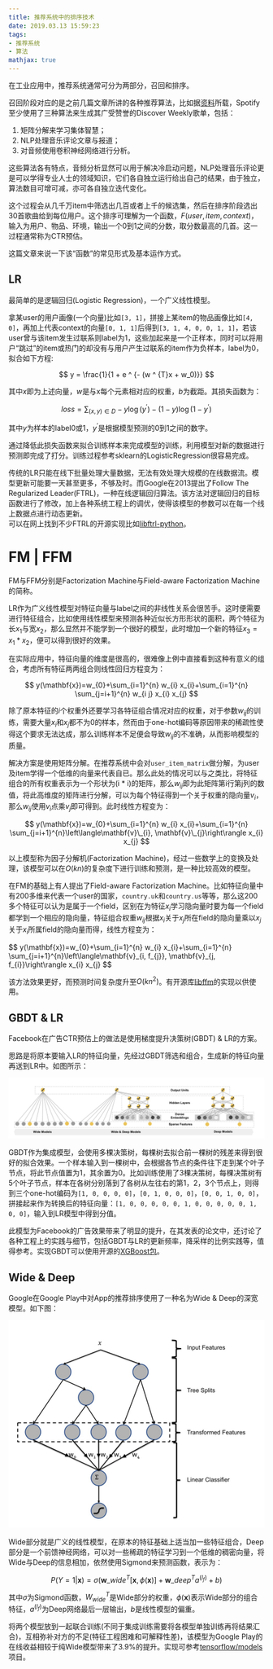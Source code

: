 ```yaml
---
title: 推荐系统中的排序技术
date: 2019.03.13 15:59:23
tags:
- 推荐系统
- 算法
mathjax: true
---
```


在工业应用中，推荐系统通常可分为两部分，召回和排序。

召回阶段对应的是之前几篇文章所讲的各种推荐算法，比如据[资料](https://medium.com/s/story/spotifys-discover-weekly-how-machine-learning-finds-your-new-music-19a41ab76efe)所载，Spotify至少使用了三种算法来生成其广受赞誉的Discover Weekly歌单，包括：
1. 矩阵分解来学习集体智慧；
2. NLP处理音乐评论文章与报道；
3. 对音频使用卷积神经网络进行分析。    

这些算法各有特点，音频分析显然可以用于解决冷启动问题，NLP处理音乐评论更是可以学得专业人士的领域知识，它们各自独立运行给出自己的结果，由于独立，算法数目可增可减，亦可各自独立迭代变化。    

<!--more-->

这个过程会从几千万item中筛选出几百或者上千的候选集，然后在排序阶段选出30首歌曲给到每位用户。这个排序可理解为一个函数，$F(user, item, context)$，输入为用户、物品、环境，输出一个0到1之间的分数，取分数最高的几首。这一过程通常称为CTR预估。

这篇文章来说一下该“函数”的常见形式及基本运作方式。

## LR

最简单的是逻辑回归(Logistic Regression)，一个广义线性模型。

拿某user的用户画像(一个向量)比如`[3, 1]`，拼接上某item的物品画像比如`[4, 0]`，再加上代表context的向量`[0, 1, 1]`后得到`[3, 1, 4, 0, 0, 1, 1]`，若该user曾与该item发生过联系则label为1，这些加起来是一个正样本，同时可以将用户“跳过”的item或热门的却没有与用户产生过联系的item作为负样本，label为0，拟合如下方程:

$$
y = \frac{1}{1 + e ^ {- (w ^ {T}x + w_0)}} 
$$

其中$x$即为上述向量，$w$是与x每个元素相对应的权重，$b$为截距。其损失函数为：

$$
loss =\sum_{(x, y) \in D}-y \log \left(y^{\prime}\right)-(1-y) \log \left(1-y^{\prime}\right)
$$

其中$y$为样本的label0或1，$y^{\prime}$是根据模型预测的0到1之间的数字。

通过降低此损失函数来拟合训练样本来完成模型的训练，利用模型对新的数据进行预测即完成了打分。训练过程参考sklearn的LogisticRegression很容易完成。

传统的LR只能在线下批量处理大量数据，无法有效处理大规模的在线数据流。模型更新可能要一天甚至更多，不够及时。而Google在2013提出了Follow The Regularized Leader(FTRL)，一种在线逻辑回归算法。该方法对逻辑回归的目标函数进行了修改，加上各种系统工程上的调优，使得该模型的参数可以在每一个线上数据点进行动态更新。    
可以在网上找到不少FTRL的开源实现比如[libftrl-python](https://github.com/alexeygrigorev/libftrl-python)。

# FM | FFM

FM与FFM分别是Factorization Machine与Field-aware Factorization Machine的简称。


LR作为广义线性模型对特征向量与label之间的非线性关系会很苦手。这时便需要进行特征组合，比如使用线性模型来预测各种近似长方形形状的面积，两个特征为长$x_1$与宽$x_2$，那么显然并不能学到一个很好的模型，此时增加一个新的特征$x_3=x_1 * x_2$，便可以得到很好的效果。

在实际应用中，特征向量的维度是很高的，很难像上例中直接看到这种有意义的组合，考虑所有特征两两组合则线性回归方程变为：

$$
y(\mathbf{x})=w_{0}+\sum_{i=1}^{n} w_{i} x_{i}+\sum_{i=1}^{n} \sum_{j=i+1}^{n} w_{i j} x_{i} x_{j}
$$

除了原本特征的$i$个权重外还要学习各特征组合情况对应的权重，对于参数$w_{ij}$的训练，需要大量$x_i$和$x_j$都不为0的样本，然而由于one-hot编码等原因带来的稀疏性使得这个要求无法达成，那么训练样本不足便会导致$w_{ij}$的不准确，从而影响模型的质量。

解决方案是使用矩阵分解。在推荐系统中会对`user_item_matrix`做分解，为user及item学得一个低维的向量来代表自已。那么此处的情况可以与之类比，将特征组合的所有权重表示为一个形状为(i * i)的矩阵，那么$w_{ij}$即为此矩阵第i行第j列的数值，将此高维度的矩阵进行分解，可以为每个特征得到一个关于权重的隐向量$v_i$，那么$w_{i j}$使用$v_i$点乘$v_j$即可得到。此时线性方程变为：

$$
y(\mathbf{x})=w_{0}+\sum_{i=1}^{n} w_{i} x_{i}+\sum_{i=1}^{n} \sum_{j=i+1}^{n}\left\langle\mathbf{v}\_{i}, \mathbf{v}\_{j}\right\rangle x_{i} x_{j}
$$

以上模型称为因子分解机(Factorization Machine)，经过一些数学上的变换及处理，该模型可以在$O(kn)$的复杂度下进行训练和预测，是一种比较高效的模型。

在FM的基础上有人提出了Field-aware Factorization Machine。比如特征向量中有200多维来代表一个user的国家，`country.uk`和`country.us`等等，那么这200多个特征可以认为是属于一个field，区别在为特征$x_i$学习隐向量时要为每一个field都学到一个相应的隐向量，特征组合权重$w_{ij}$根据$x_i$关于$x_j$所在field的隐向量乘以$x_j$关于$x_i$所属field的隐向量而得，线性方程变为：

$$
y(\mathbf{x})=w_{0}+\sum_{i=1}^{n} w_{i} x_{i}+\sum_{i=1}^{n} \sum_{j=i+1}^{n}\left\langle\mathbf{v}\_{i, f_{j}}, \mathbf{v}\_{j, f_\{i}}\right\rangle x_{i} x_{j}
$$

该方法效果更好，而预测时间复杂度升至$O(kn^2)$。有开源库[libffm](https://github.com/guestwalk/libffm)的实现以供使用。

## GBDT & LR

Facebook在广告CTR预估上的做法是使用梯度提升决策树(GBDT) & LR的方案。

思路是将原本要输入LR的特征向量，先经过GBDT筛选和组合，生成新的特征向量再送到LR中。如图所示：

![](https://raw.githubusercontent.com/guerbai/scene/main/blog/a6192109ef055ff32df7541a69a9a129.jpg)

GBDT作为集成模型，会使用多棵决策树，每棵树去拟合前一棵树的残差来得到很好的拟合效果。一个样本输入到一棵树中，会根据各节点的条件往下走到某个叶子节点，将此节点值置为1，其余置为0。比如训练使用了3棵决策树，每棵决策树有5个叶子节点，样本在各树分别落到了各树从左往右的第1，2，3个节点上，则得到三个one-hot编码为`[1, 0, 0, 0, 0]`，`[0, 1, 0, 0, 0]`，`[0, 0, 1, 0, 0]`，拼接起来作为转换后的特征向量：`[1, 0, 0, 0, 0, 0, 1, 0, 0, 0, 0, 0, 1, 0, 0]`，输入到LR模型中得到分值。

此模型为Facebook的广告效果带来了明显的提升，在其发表的论文中，还讨论了各种工程上的实践与细节，包括GBDT与LR的更新频率，降采样的比例实践等，值得参考。实现GBDT可以使用开源的[XGBoost包](https://xgboost.readthedocs.io/en/latest/)。

## Wide & Deep

Google在Google Play中对App的推荐排序使用了一种名为Wide & Deep的深宽模型。如下图：

![](https://raw.githubusercontent.com/guerbai/scene/main/blog/da67d0fae63cc7481e080bc41836f14e.jpg)

Wide部分就是广义的线性模型，在原本的特征基础上适当加一些特征组合，Deep部分是一个前馈神经网络，可以对一些稀疏的特征学习到一个低维的稠密向量，将Wide与Deep的信息相加，依然使用Sigmond来预测函数，表示为：

$$
P(Y=1 | \mathbf{x})=\sigma\left(\mathbf{w}\_{w i d e}^{T}[\mathbf{x}, \phi(\mathbf{x})]+\mathbf{w}\_{d e e p}^{T} a^{\left(l_{f}\right)}+b\right)
$$

其中$\sigma$为Sigmond函数，$W_{wide}^T$是Wide部分的权重，$\phi(\mathbf{x})$表示Wide部分的组合特征，$a^{\left(l_{f}\right)}$为Deep网络最后一层输出，$b$是线性模型的偏重。

将两个模型放到一起联合训练(不同于集成训练需要将各模型单独训练再将结果汇合)，互相弥补对方的不足(特征工程困难和可解释性差)，该模型为Google Play的在线收益相较于纯Wide模型带来了3.9%的提升。实现可参考[tensorflow/models](https://github.com/tensorflow/models)项目。

